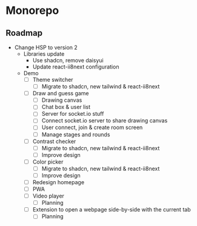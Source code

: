 # Monorepo

## Roadmap

- Change HSP to version 2
  - Libraries update
    - Use shadcn, remove daisyui
    - Update react-ii8next configuration
  - Demo
    - [ ] Theme switcher
      - [ ] Migrate to shadcn, new tailwind & react-ii8next
    - [ ] Draw and guess game
      - [ ] Drawing canvas
      - [ ] Chat box & user list
      - [ ] Server for socket.io stuff
      - [ ] Connect socket.io server to share drawing canvas
      - [ ] User connect, join & create room screen
      - [ ] Manage stages and rounds
    - [ ] Contrast checker
      - [ ] Migrate to shadcn, new tailwind & react-ii8next
      - [ ] Improve design
    - [ ] Color picker
      - [ ] Migrate to shadcn, new tailwind & react-ii8next
      - [ ] Improve design
    - [ ] Redesign homepage
    - [ ] PWA
    - [ ] Video player
      - [ ] Planning
    - [ ] Extension to open a webpage side-by-side with the current tab 
      - [ ] Planning

